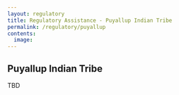 ```yaml
---
layout: regulatory
title: Regulatory Assistance - Puyallup Indian Tribe
permalink: /regulatory/puyallup
contents:
  image:
---
```


## Puyallup Indian Tribe

TBD
